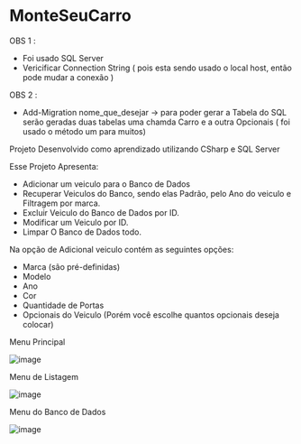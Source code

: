 # MonteSeuCarro

OBS 1 : 
 - Foi usado SQL Server
 - Vericificar Connection String ( pois esta sendo usado o local host, então pode mudar a conexão )

OBS 2 : 
 - Add-Migration nome_que_desejar -> para poder gerar a Tabela do SQL 
 serão geradas duas tabelas uma chamda Carro e a outra Opcionais ( foi usado o método um para muitos)


Projeto Desenvolvido como aprendizado 
utilizando CSharp e SQL Server 

Esse Projeto Apresenta:
 - Adicionar um veiculo para o Banco de Dados 
 - Recuperar Veiculos do Banco, sendo elas Padrão, pelo Ano do veiculo e Filtragem por marca.
 - Excluir Veiculo do Banco de Dados por ID.
 - Modificar um Veiculo por ID.
 - Limpar O Banco de Dados todo.
 
Na opção de Adicional veiculo contém as seguintes opções:
 - Marca (são pré-definidas) 
 - Modelo
 - Ano
 - Cor
 - Quantidade de Portas
 - Opcionais do Veiculo (Porém você escolhe quantos opcionais deseja colocar)

Menu Principal

![image](https://user-images.githubusercontent.com/111993779/186735343-b4514c93-1373-4238-851f-fc02ab932125.png)

Menu de Listagem

![image](https://user-images.githubusercontent.com/111993779/186735449-937444ea-a98a-4196-9c37-a55dacc9fc88.png)

Menu do Banco de Dados

![image](https://user-images.githubusercontent.com/111993779/186735249-d8bbeb4e-0847-48a9-b02a-f8ac2f670adc.png)

